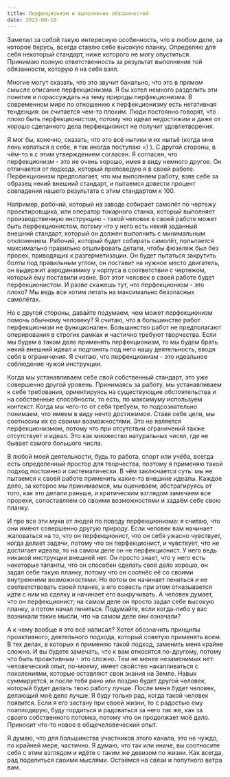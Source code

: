 ```yaml
---
title: Перфекционизм и выполнение обязанностей
date: 2023-09-10
---
```


Заметил за собой такую интересную особенность, что в любом деле, за которое берусь, всегда ставлю себе высокую планку. Определяю для себя некоторый стандарт, ниже которого не могу опуститься. Принимаю полную ответственность за результат выполнения той обязанности, которую я на себя взял. 

Многие могут сказать, что это звучит банально, что это в прямом смысле описание перфекционизма. Я бы хотел немного разделить эти понятия и порассуждать на тему природы перфекционизма. В современном мире по отношению к перфекционизму есть негативная тенденция: он считается чем-то плохим. Люди постоянно говорят, что плохо быть перфекционистом, потому что идеал недостижим и даже от хорошо сделанного дела перфекционист не получит удовлетворения. 

Я мог бы, конечно, сказать, что это всё нытики и их нытьё (когда мне лень копаться в себе, я так иногда поступаю =) ). С другой стороны, в чём-то я с этим утверждением согласен. Я согласен, что перфекционизм - это не очень хорошо, имея в виду немного другое. Он отличается от подхода, который проповедую я в своей работе. Перфекционизм предполагает, что мы выполняем работу, взяв себе за образец некий внешний стандарт, и пытаемся довести процент совпадения нашего результата с этим стандартом к 100. 

Например, рабочий, который на заводе собирает самолёт по чертежу проектировщика, или оператор токарного станка, который выполняет производственную инструкцию - такой человек в своей работе может быть перфекционистом, потому что у него есть некий заданный внешний стандарт, который он должен выполнить с минимальным отклонением. Рабочий, который будет собирать самолёт, попытается максимально правильно отшлифовать детали, чтобы фюзеляж был без прорех, приводящих к разгерметизации. Он будет пытаться закрутить болты под правильным углом, он поставит на нужное место двигатель, он выдержит аэродинамику у корпуса в соответствии с чертежом, который ему поставили извне. Вот этот человек в своей работе будет перфекционистом. И разве скажешь тут, что перфекционизм - это плохо? Мы ведь все хотим летать на максимально безопасных самолётах.

Но с другой стороны, давайте подумаем, чем может перфекционизм помочь обычному человеку? Я считаю, что в большинстве работ перфекционизм не функционален. Большинство работ не предполагают оперирования в строгих рамках и частично требуют творчества. Если мы будем в таком деле применять перфекционизм, то мы будем брать некий внешний идеал и подгонять под него нашу деятельность, вводя себя в ограничения. Я считаю, что перфекционизм - это идеальное соблюдение чужой инструкции.

Когда мы устанавливаем себе свой собственный стандарт, это уже совершенно другой уровень. Принимаясь за работу, мы устанавливаем к себе требования, ориентируясь на существующие обстоятельства и на собственные способности, то есть, по максимуму используем контекст. Когда мы чего-то от себя требуем, то подсознательно понимаем, что имеем в виду нечто достижимое. Ставя себе цели, мы соотносим их со своими возможностями. Это не является перфекционизмом, потому что при отсутствии ограничений также отсутствует и идеал. Это как множество натуральных чисел, где не бывает самого большого числа. 

В любой моей деятельности, будь то работа, спорт или учёба, всегда есть определенный простор для творчества, поэтому я применяю такой подход постоянно и систематически. В чём заключается суть: мы не пытаемся к своей работе применить какие-то внешние идеалы. Каждое дело, за которое мы принимаемся, мы оцениваем, абстрагируясь от того, как это делали раньше, и критическим взглядом замечаем все прорехи, сопоставляем со своими возможностями и задаём себе свою планку. 

И про все эти муки от людей по поводу перфекционизма: я считаю, что они имеют совершенно другую природу. Если человек вам начинает жаловаться на то, что он перфекционист, что он себя ужасно чувствует, когда делает задачи, потому что он перфекционист, и чувствует, что не достигает идеала, то на самом деле он не перфекционист. У него ведь никакой инструкции внешней нет. Он просто знает, что у него есть некоторые таланты, что он способен сделать своё дело хорошо, он задал себе такую планку, потому что он соотнёс её со своими внутренними возможностями. Но потом он начинает лениться и не соответствовать своей планке, а его совесть при этом отказывается идти с ним на сделку и начинает его выкручивать. А человек думает, что он перфекционист; на самом деле он просто задал себе высокую планку, а потом начал лениться. Подумайте, если когда-либо у вас возникали такие мысли, что на самом деле они означали?

А к чему вообще я это всё написал? Хотел обозначить принципы проактивного, деятельного подхода, который советую применять всем. В тех делах, в которых я применяю такой подход, заменить меня крайне сложно. И вы будете замечать, что к вам относятся по-другому, потому что быть проактивным - это сложно. Тем не менее незаменимых нет: человеческий опыт, по-моему, имеет свойство накапливаться с поколениями, которые оставляют свои знания на Земле. Навык суммируется, и после тебя рано или поздно будет другой человек, который будет делать твою работу лучше. После меня будет человек, делающий моё дело лучше. Я буду только рад, когда такой человек появится. Если я его застану при своей жизни, то с радостью ему поаплодирую, буду гордиться и радоваться за него так же, как за своего собственного потомка, потому что он продолжает моё дело. Приносит что-то новое в общечеловеческий опыт. 

Я думаю, что для большинства участников этого канала, это не чуждо, по крайней мере, частично. Я думаю, что так или иначе, вы соотносите себя с этим взглядом и идёте с таким же девизом по жизни. Как всегда, рад поделиться своими мыслями. Остаёмся на связи и попутного ветра вам.